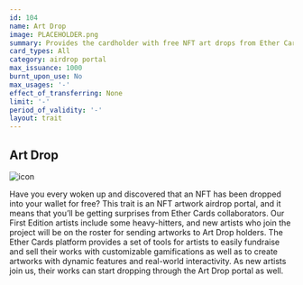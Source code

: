 ```yaml
---
id: 104
name: Art Drop
image: PLACEHOLDER.png
summary: Provides the cardholder with free NFT art drops from Ether Cards artists.
card_types: All
category: airdrop portal
max_issuance: 1000
burnt_upon_use: No
max_usages: '-' 
effect_of_transferring: None
limit: '-'
period_of_validity: '-'
layout: trait
---
```


## Art Drop

![icon](/assets/images/trait-icons/{{page.image}})

Have you every woken up and discovered that an NFT has been dropped into your wallet for free? This trait is an NFT artwork airdrop portal, and it means that you’ll be getting surprises from Ether Cards collaborators. Our First Edition artists include some heavy-hitters, and new artists who join the project will be on the roster for sending artworks to Art Drop holders. The Ether Cards platform provides a set of tools for artists to easily fundraise and sell their works with customizable gamifications as well as to create artworks with dynamic features and real-world interactivity. As new artists join us, their works can start dropping through the Art Drop portal as well.
